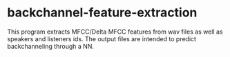 # backchannel-feature-extraction

This program extracts MFCC/Delta MFCC features from wav files as well as speakers and listeners ids.
The output files are intended to predict backchanneling through a NN.
